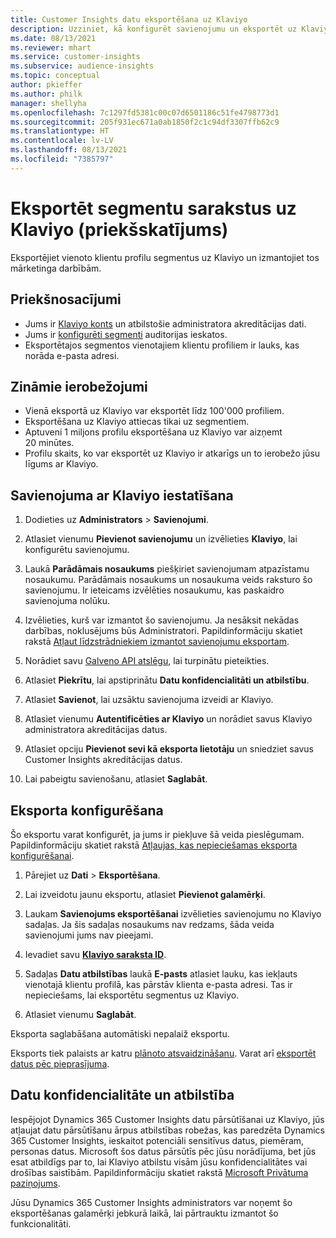 ```yaml
---
title: Customer Insights datu eksportēšana uz Klaviyo
description: Uzziniet, kā konfigurēt savienojumu un eksportēt uz Klaviyo.
ms.date: 08/13/2021
ms.reviewer: mhart
ms.service: customer-insights
ms.subservice: audience-insights
ms.topic: conceptual
author: pkieffer
ms.author: philk
manager: shellyha
ms.openlocfilehash: 7c1297fd5381c00c07d6501186c51fe4798773d1
ms.sourcegitcommit: 205f931ec671a0ab1850f2c1c94df3307ffb62c9
ms.translationtype: HT
ms.contentlocale: lv-LV
ms.lasthandoff: 08/13/2021
ms.locfileid: "7385797"
---
```

# <a name="export-segment-lists-to-klaviyo-preview"></a>Eksportēt segmentu sarakstus uz Klaviyo (priekšskatījums)

Eksportējiet vienoto klientu profilu segmentus uz Klaviyo un izmantojiet tos mārketinga darbībām.

## <a name="prerequisites"></a>Priekšnosacījumi

-   Jums ir [Klaviyo konts](https://www.klaviyo.com/) un atbilstošie administratora akreditācijas dati.
-   Jums ir [konfigurēti segmenti](segments.md) auditorijas ieskatos.
-   Eksportētajos segmentos vienotajiem klientu profiliem ir lauks, kas norāda e-pasta adresi.

## <a name="known-limitations"></a>Zināmie ierobežojumi

- Vienā eksportā uz Klaviyo var eksportēt līdz 100'000 profiliem.
- Eksportēšana uz Klaviyo attiecas tikai uz segmentiem.
- Aptuveni 1 miljons profilu eksportēšana uz Klaviyo var aizņemt 20 minūtes. 
- Profilu skaits, ko var eksportēt uz Klaviyo ir atkarīgs un to ierobežo jūsu līgums ar Klaviyo.

## <a name="set-up-connection-to-klaviyo"></a>Savienojuma ar Klaviyo iestatīšana

1. Dodieties uz **Administrators** > **Savienojumi**.

1. Atlasiet vienumu **Pievienot savienojumu** un izvēlieties **Klaviyo**, lai konfigurētu savienojumu.

1. Laukā **Parādāmais nosaukums** piešķiriet savienojumam atpazīstamu nosaukumu. Parādāmais nosaukums un nosaukuma veids raksturo šo savienojumu. Ir ieteicams izvēlēties nosaukumu, kas paskaidro savienojuma nolūku.

1. Izvēlieties, kurš var izmantot šo savienojumu. Ja nesāksit nekādas darbības, noklusējums būs Administratori. Papildinformāciju skatiet rakstā [Atļaut līdzstrādniekiem izmantot savienojumu eksportam](connections.md#allow-contributors-to-use-a-connection-for-exports).

1. Norādiet savu [Galveno API atslēgu](https://help.klaviyo.com/hc/articles/115005062267-How-to-Manage-Your-Account-s-API-Keys), lai turpinātu pieteikties. 

1. Atlasiet **Piekrītu**, lai apstiprinātu **Datu konfidencialitāti un atbilstību**.

1. Atlasiet **Savienot**, lai uzsāktu savienojuma izveidi ar Klaviyo.

1. Atlasiet vienumu **Autentificēties ar Klaviyo** un norādiet savus Klaviyo administratora akreditācijas datus.

1. Atlasiet opciju **Pievienot sevi kā eksporta lietotāju** un sniedziet savus Customer Insights akreditācijas datus.

1. Lai pabeigtu savienošanu, atlasiet **Saglabāt**.

## <a name="configure-an-export"></a>Eksporta konfigurēšana

Šo eksportu varat konfigurēt, ja jums ir piekļuve šā veida pieslēgumam. Papildinformāciju skatiet rakstā [Atļaujas, kas nepieciešamas eksporta konfigurēšanai](export-destinations.md#set-up-a-new-export).

1. Pārejiet uz **Dati** > **Eksportēšana**.

1. Lai izveidotu jaunu eksportu, atlasiet **Pievienot galamērķi**.

1. Laukam **Savienojums eksportēšanai** izvēlieties savienojumu no Klaviyo sadaļas. Ja šis sadaļas nosaukums nav redzams, šāda veida savienojumi jums nav pieejami.

1. Ievadiet savu [**Klaviyo saraksta ID**](https://help.klaviyo.com/hc/articles/115005078647-How-to-Find-a-List-ID).     

3. Sadaļas **Datu atbilstības** laukā **E-pasts** atlasiet lauku, kas iekļauts vienotajā klientu profilā, kas pārstāv klienta e-pasta adresi. Tas ir nepieciešams, lai eksportētu segmentus uz Klaviyo.

1. Atlasiet vienumu **Saglabāt**.

Eksporta saglabāšana automātiski nepalaiž eksportu.

Eksports tiek palaists ar katru [plānoto atsvaidzināšanu](system.md#schedule-tab). Varat arī [eksportēt datus pēc pieprasījuma](export-destinations.md#run-exports-on-demand). 


## <a name="data-privacy-and-compliance"></a>Datu konfidencialitāte un atbilstība

Iespējojot Dynamics 365 Customer Insights datu pārsūtīšanai uz Klaviyo, jūs atļaujat datu pārsūtīšanu ārpus atbilstības robežas, kas paredzēta Dynamics 365 Customer Insights, ieskaitot potenciāli sensitīvus datus, piemēram, personas datus. Microsoft šos datus pārsūtīs pēc jūsu norādījuma, bet jūs esat atbildīgs par to, lai Klaviyo atbilstu visām jūsu konfidencialitātes vai drošības saistībām. Papildinformāciju skatiet rakstā [Microsoft Privātuma paziņojums](https://go.microsoft.com/fwlink/?linkid=396732).

Jūsu Dynamics 365 Customer Insights administrators var noņemt šo eksportēšanas galamērķi jebkurā laikā, lai pārtrauktu izmantot šo funkcionalitāti.

